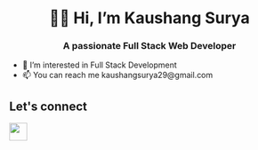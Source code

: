 <div align="center">
  <h1>🙋‍♂️ Hi, I’m Kaushang Surya</h1>
  <h3>A passionate Full Stack Web Developer</h3>
</div>
<ul>
  <li>👀 I’m interested in Full Stack Development</li>
  <li>📫 You can reach me kaushangsurya29@gmail.com</li>
</ul>
<h2>Let's connect</h2>
<a style="text-decoration: none;" href="https://www.linkedin.com/in/kaushangsurya ">
    <img style="height: 32px;" src="https://raw.githubusercontent.com/rahuldkjain/github-profile-readme-generator/master/src/images/icons/Social/linked-in-alt.svg" alt="">
</a>


<!---
kaushang/kaushang is a ✨ special ✨ repository because its `README.md` (this file) appears on your GitHub profile.
You can click the Preview link to take a look at your changes.
--->
